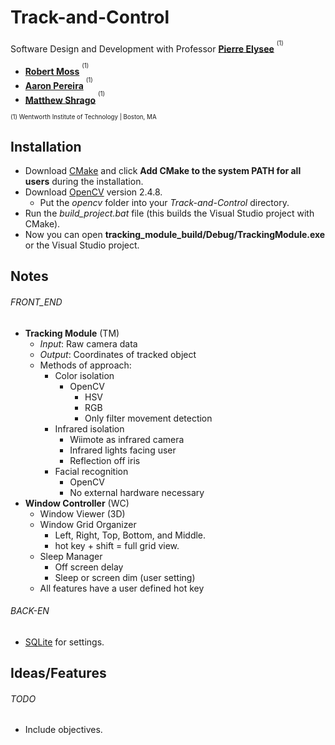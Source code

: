 Track-and-Control
=================

Software Design and Development with Professor **[Pierre Elysee](mailto:elyseep@wit.edu)** <sup><sup>(1)</sup></sup>

- **[Robert Moss](mailto:mossr@wit.edu)** <sup><sup>(1)</sup></sup>
- **[Aaron Pereira](mailto:pereiraa1@wit.edu)** <sup><sup>(1)</sup></sup>
- **[Matthew Shrago](mailto:shragom@wit.edu)** <sup><sup>(1)</sup></sup>

<sup><sup>(1) Wentworth Institute of Technology | Boston, MA</sup></sup>

## Installation

- Download [CMake](http://www.cmake.org/files/v2.8/cmake-2.8.12.1-win32-x86.exe "CMake") and click **Add CMake to the system PATH for all users** during the installation.
- Download [OpenCV](https://sourceforge.net/projects/opencvlibrary/files/opencv-win/2.4.8/opencv-2.4.8.exe/download "OpenCV") version 2.4.8.
	- Put the *opencv* folder into your *Track-and-Control* directory.
- Run the *build\_project.bat* file (this builds the Visual Studio project with CMake).
- Now you can open **tracking\_module\_build/Debug/TrackingModule.exe** or the Visual Studio project.

## Notes

###### FRONT_END

- **Tracking Module** (TM)
	- *Input*: Raw camera data
	- *Output*: Coordinates of tracked object
	- Methods of approach:
		- Color isolation
			- OpenCV
				- HSV
				- RGB
				- Only filter movement detection
		- Infrared isolation
			- Wiimote as infrared camera
			- Infrared lights facing user
			- Reflection off iris 
		- Facial recognition
			- OpenCV
			- No external hardware necessary
- **Window Controller** (WC)
	- Window Viewer (3D)
	- Window Grid Organizer
		- Left, Right, Top, Bottom, and Middle.
		- hot key + shift = full grid view.
	- Sleep Manager
		- Off screen delay
		- Sleep or screen dim (user setting)
	- All features have a user defined hot key

###### BACK-EN
- [SQLite](http://www.sqlite.org/download.html "SQLite1") for settings.


## Ideas/Features

###### TODO
- Include objectives.